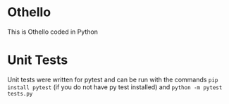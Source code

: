 # Othello
This is Othello coded in Python

# Unit Tests
Unit tests were written for pytest and can be run with the commands
```pip install pytest``` (if you do not have py test installed)
and ```python -m pytest tests.py```
